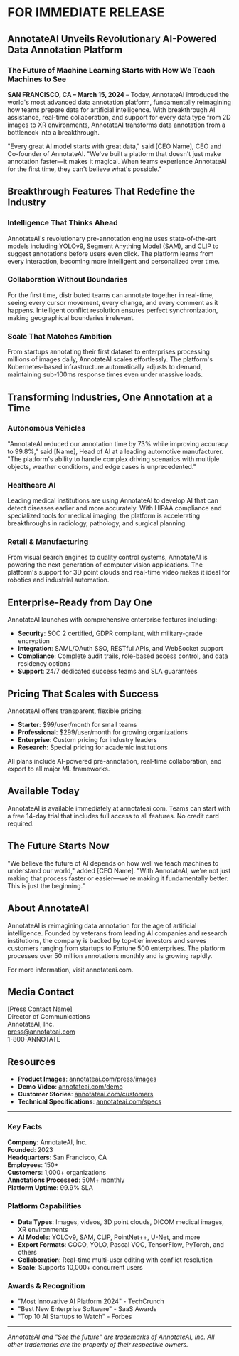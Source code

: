 # FOR IMMEDIATE RELEASE

## AnnotateAI Unveils Revolutionary AI-Powered Data Annotation Platform

### The Future of Machine Learning Starts with How We Teach Machines to See

**SAN FRANCISCO, CA – March 15, 2024** – Today, AnnotateAI introduced the world's most advanced data annotation platform, fundamentally reimagining how teams prepare data for artificial intelligence. With breakthrough AI assistance, real-time collaboration, and support for every data type from 2D images to XR environments, AnnotateAI transforms data annotation from a bottleneck into a breakthrough.

"Every great AI model starts with great data," said [CEO Name], CEO and Co-founder of AnnotateAI. "We've built a platform that doesn't just make annotation faster—it makes it magical. When teams experience AnnotateAI for the first time, they can't believe what's possible."

## Breakthrough Features That Redefine the Industry

### Intelligence That Thinks Ahead
AnnotateAI's revolutionary pre-annotation engine uses state-of-the-art models including YOLOv9, Segment Anything Model (SAM), and CLIP to suggest annotations before users even click. The platform learns from every interaction, becoming more intelligent and personalized over time.

### Collaboration Without Boundaries  
For the first time, distributed teams can annotate together in real-time, seeing every cursor movement, every change, and every comment as it happens. Intelligent conflict resolution ensures perfect synchronization, making geographical boundaries irrelevant.

### Scale That Matches Ambition
From startups annotating their first dataset to enterprises processing millions of images daily, AnnotateAI scales effortlessly. The platform's Kubernetes-based infrastructure automatically adjusts to demand, maintaining sub-100ms response times even under massive loads.

## Transforming Industries, One Annotation at a Time

### Autonomous Vehicles
"AnnotateAI reduced our annotation time by 73% while improving accuracy to 99.8%," said [Name], Head of AI at a leading automotive manufacturer. "The platform's ability to handle complex driving scenarios with multiple objects, weather conditions, and edge cases is unprecedented."

### Healthcare AI
Leading medical institutions are using AnnotateAI to develop AI that can detect diseases earlier and more accurately. With HIPAA compliance and specialized tools for medical imaging, the platform is accelerating breakthroughs in radiology, pathology, and surgical planning.

### Retail & Manufacturing
From visual search engines to quality control systems, AnnotateAI is powering the next generation of computer vision applications. The platform's support for 3D point clouds and real-time video makes it ideal for robotics and industrial automation.

## Enterprise-Ready from Day One

AnnotateAI launches with comprehensive enterprise features including:

- **Security**: SOC 2 certified, GDPR compliant, with military-grade encryption
- **Integration**: SAML/OAuth SSO, RESTful APIs, and WebSocket support
- **Compliance**: Complete audit trails, role-based access control, and data residency options
- **Support**: 24/7 dedicated success teams and SLA guarantees

## Pricing That Scales with Success

AnnotateAI offers transparent, flexible pricing:

- **Starter**: $99/user/month for small teams
- **Professional**: $299/user/month for growing organizations  
- **Enterprise**: Custom pricing for industry leaders
- **Research**: Special pricing for academic institutions

All plans include AI-powered pre-annotation, real-time collaboration, and export to all major ML frameworks.

## Available Today

AnnotateAI is available immediately at annotateai.com. Teams can start with a free 14-day trial that includes full access to all features. No credit card required.

## The Future Starts Now

"We believe the future of AI depends on how well we teach machines to understand our world," added [CEO Name]. "With AnnotateAI, we're not just making that process faster or easier—we're making it fundamentally better. This is just the beginning."

## About AnnotateAI

AnnotateAI is reimagining data annotation for the age of artificial intelligence. Founded by veterans from leading AI companies and research institutions, the company is backed by top-tier investors and serves customers ranging from startups to Fortune 500 enterprises. The platform processes over 50 million annotations monthly and is growing rapidly.

For more information, visit annotateai.com.

## Media Contact

[Press Contact Name]  
Director of Communications  
AnnotateAI, Inc.  
press@annotateai.com  
1-800-ANNOTATE

## Resources

- **Product Images**: [annotateai.com/press/images](https://annotateai.com/press/images)
- **Demo Video**: [annotateai.com/demo](https://annotateai.com/demo)
- **Customer Stories**: [annotateai.com/customers](https://annotateai.com/customers)
- **Technical Specifications**: [annotateai.com/specs](https://annotateai.com/specs)

---

### Key Facts

**Company**: AnnotateAI, Inc.  
**Founded**: 2023  
**Headquarters**: San Francisco, CA  
**Employees**: 150+  
**Customers**: 1,000+ organizations  
**Annotations Processed**: 50M+ monthly  
**Platform Uptime**: 99.9% SLA  

### Platform Capabilities

- **Data Types**: Images, videos, 3D point clouds, DICOM medical images, XR environments
- **AI Models**: YOLOv9, SAM, CLIP, PointNet++, U-Net, and more
- **Export Formats**: COCO, YOLO, Pascal VOC, TensorFlow, PyTorch, and others
- **Collaboration**: Real-time multi-user editing with conflict resolution
- **Scale**: Supports 10,000+ concurrent users

### Awards & Recognition

- "Most Innovative AI Platform 2024" - TechCrunch
- "Best New Enterprise Software" - SaaS Awards
- "Top 10 AI Startups to Watch" - Forbes

---

*AnnotateAI and "See the future" are trademarks of AnnotateAI, Inc. All other trademarks are the property of their respective owners.*

### 